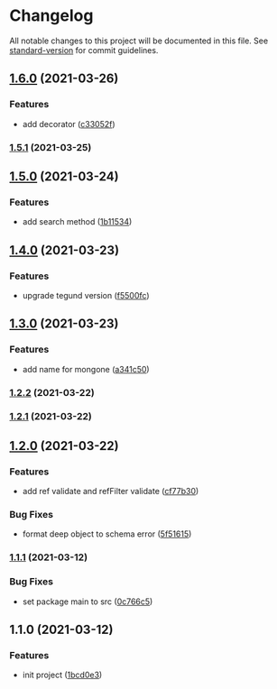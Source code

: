# Changelog

All notable changes to this project will be documented in this file. See [standard-version](https://github.com/conventional-changelog/standard-version) for commit guidelines.

## [1.6.0](https://github.com/aim-leo/mongone/compare/v1.5.1...v1.6.0) (2021-03-26)


### Features

* add decorator ([c33052f](https://github.com/aim-leo/mongone/commit/c33052f8355ab1008ed28aa629c06332c7baf82f))

### [1.5.1](https://github.com/aim-leo/mongone/compare/v1.5.0...v1.5.1) (2021-03-25)

## [1.5.0](https://github.com/aim-leo/mongone/compare/v1.4.0...v1.5.0) (2021-03-24)


### Features

* add search method ([1b11534](https://github.com/aim-leo/mongone/commit/1b11534455187c03377932c454b1b0208762e1d4))

## [1.4.0](https://github.com/aim-leo/mongone/compare/v1.3.0...v1.4.0) (2021-03-23)


### Features

* upgrade tegund version ([f5500fc](https://github.com/aim-leo/mongone/commit/f5500fc2b9670dca02121b92fb9c733cb5ae7e54))

## [1.3.0](https://github.com/aim-leo/mongone/compare/v1.2.2...v1.3.0) (2021-03-23)


### Features

* add name for mongone ([a341c50](https://github.com/aim-leo/mongone/commit/a341c5002808f54188c48a9dfc625525c643a38e))

### [1.2.2](https://github.com/aim-leo/mongone/compare/v1.2.1...v1.2.2) (2021-03-22)

### [1.2.1](https://github.com/aim-leo/mongone/compare/v1.2.0...v1.2.1) (2021-03-22)

## [1.2.0](https://github.com/aim-leo/mongone/compare/v1.1.1...v1.2.0) (2021-03-22)


### Features

* add ref validate and refFilter validate ([cf77b30](https://github.com/aim-leo/mongone/commit/cf77b308db66fdfca082132b9ac6194244e78091))


### Bug Fixes

* format deep object to schema error ([5f51615](https://github.com/aim-leo/mongone/commit/5f51615d35def99c5712bbb95ce20953eda30c94))

### [1.1.1](https://github.com/aim-leo/mongone/compare/v1.1.0...v1.1.1) (2021-03-12)


### Bug Fixes

* set package main to src ([0c766c5](https://github.com/aim-leo/mongone/commit/0c766c5bd46f8b6a1ae852a4d3c9f520fced6c13))

## 1.1.0 (2021-03-12)


### Features

* init project ([1bcd0e3](https://github.com/aim-leo/mongone/commit/1bcd0e3046b51daabc811f1da1f56185bf400213))
